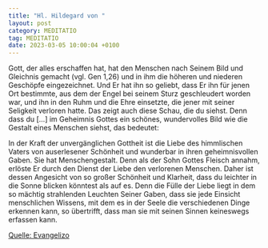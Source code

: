 ```yaml
---
title: "Hl. Hildegard von "
layout: post
category: MEDITATIO
tag: MEDITATIO
date: 2023-03-05 10:00:04 +0100
---
```

Gott, der alles erschaffen hat, hat den Menschen nach Seinem Bild und Gleichnis gemacht (vgl. Gen 1,26) und in ihm die höheren und niederen Geschöpfe eingezeichnet. Und Er hat ihn so geliebt, dass Er ihn für jenen Ort bestimmte, aus dem der Engel bei seinem Sturz geschleudert worden war, und ihn in den Ruhm und die Ehre einsetzte, die jener mit seiner Seligkeit verloren hatte.<!--more--> Das zeigt auch diese Schau, die du siehst. Denn dass du […] im Geheimnis Gottes ein schönes, wundervolles Bild wie die Gestalt eines Menschen siehst, das bedeutet:

In der Kraft der unvergänglichen Gottheit ist die Liebe des himmlischen Vaters von auserlesener Schönheit und wunderbar in ihren geheimnisvollen Gaben. Sie hat Menschengestalt. Denn als der Sohn Gottes Fleisch annahm, erlöste Er durch den Dienst der Liebe den verlorenen Menschen. Daher ist dessen Angesicht von so großer Schönheit und Klarheit, dass du leichter in die Sonne blicken könntest als auf es. Denn die Fülle der Liebe liegt in dem so mächtig strahlenden Leuchten Seiner Gaben, dass sie jede Einsicht menschlichen Wissens, mit dem es in der Seele die verschiedenen Dinge erkennen kann, so übertrifft, dass man sie mit seinen Sinnen keineswegs erfassen kann.

[Quelle: Evangelizo](https://evangeliumtagfuertag.org/DE/gospel)